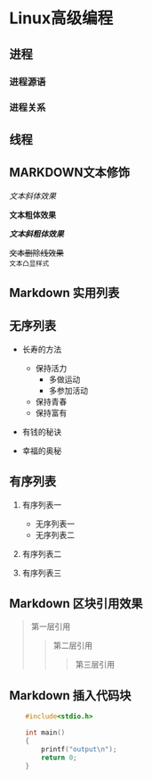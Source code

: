 # Linux高级编程

## 进程

### 进程源语
### 进程关系

## 线程

## MARKDOWN文本修饰


*文本斜体效果*


**文本粗体效果**


***文本斜粗体效果***

~~文本删除线效果~~</br>
``文本凸显样式``</br>

## Markdown 实用列表

## 无序列表

* 长寿的方法
	* 保持活力
		* 多做运动
		* 多参加活动
	* 保持青春
	* 保持富有

* 有钱的秘诀

* 幸福的奥秘

## 有序列表

1. 有序列表一
	* 无序列表一
	* 无序列表二
2. 有序列表二

3. 有序列表三


## Markdown 区块引用效果

> 第一层引用
>> 第二层引用
>>> 第三层引用

## Markdown 插入代码块

```C
	#include<stdio.h>

	int main()
	{
		printf("output\n");
		return 0;
	}

```
